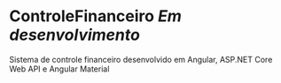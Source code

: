 # ControleFinanceiro _Em desenvolvimento_
Sistema de controle financeiro desenvolvido em Angular, ASP.NET Core Web API e Angular Material


